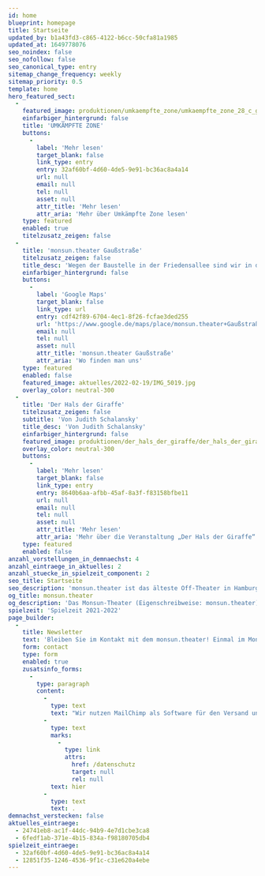 ```yaml
---
id: home
blueprint: homepage
title: Startseite
updated_by: b1a43fd3-c865-4122-b6cc-50cfa81a1985
updated_at: 1649778076
seo_noindex: false
seo_nofollow: false
seo_canonical_type: entry
sitemap_change_frequency: weekly
sitemap_priority: 0.5
template: home
hero_featured_sect:
  -
    featured_image: produktionen/umkaempfte_zone/umkaempfte_zone_28_c_g2_baraniak.jpg
    einfarbiger_hintergrund: false
    title: 'UMKÄMPFTE ZONE'
    buttons:
      -
        label: 'Mehr lesen'
        target_blank: false
        link_type: entry
        entry: 32af60bf-4d60-4de5-9e91-bc36ac8a4a14
        url: null
        email: null
        tel: null
        asset: null
        attr_title: 'Mehr lesen'
        attr_aria: 'Mehr über Umkämpfte Zone lesen'
    type: featured
    enabled: true
    titelzusatz_zeigen: false
  -
    title: 'monsun.theater Gaußstraße'
    titelzusatz_zeigen: false
    title_desc: 'Wegen der Baustelle in der Friedensallee sind wir in die Gaußstraße umgezogen.'
    einfarbiger_hintergrund: false
    buttons:
      -
        label: 'Google Maps'
        target_blank: false
        link_type: url
        entry: cdf42f89-6704-4ec1-8f26-fcfae3ded255
        url: 'https://www.google.de/maps/place/monsun.theater+Gaußstraße/@53.5585424,9.9273627,17z/data=!3m1!4b1!4m5!3m4!1s0x47b185f1889529e3:0x4f2676390d226b00!8m2!3d53.5585461!4d9.929619'
        email: null
        tel: null
        asset: null
        attr_title: 'monsun.theater Gaußstraße'
        attr_aria: 'Wo finden man uns'
    type: featured
    enabled: false
    featured_image: aktuelles/2022-02-19/IMG_5019.jpg
    overlay_color: neutral-300
  -
    title: 'Der Hals der Giraffe'
    titelzusatz_zeigen: false
    subtitle: 'Von Judith Schalansky'
    title_desc: 'Von Judith Schalansky'
    einfarbiger_hintergrund: false
    featured_image: produktionen/der_hals_der_giraffe/der_hals_der_giraffe_30_c_g2_baraniak.jpg
    overlay_color: neutral-300
    buttons:
      -
        label: 'Mehr lesen'
        target_blank: false
        link_type: entry
        entry: 8640b6aa-afbb-45af-8a3f-f83158bfbe11
        url: null
        email: null
        tel: null
        asset: null
        attr_title: 'Mehr lesen'
        attr_aria: 'Mehr über die Veranstaltung „Der Hals der Giraffe“ lesen'
    type: featured
    enabled: false
anzahl_vorstellungen_in_demnaechst: 4
anzahl_eintraege_in_aktuelles: 2
anzahl_stuecke_in_spielzeit_component: 2
seo_title: Startseite
seo_description: 'monsun.theater ist das älteste Off-Theater in Hamburg und besteht seit 1980. Es befindet sich im Stadtteil Ottensen.'
og_title: monsun.theater
og_description: 'Das Monsun-Theater (Eigenschreibweise: monsun.theater) ist das älteste Off-Theater in Hamburg und besteht seit 1980. Es befindet sich im Stadtteil Ottensen.'
spielzeit: 'Spielzeit 2021-2022'
page_builder:
  -
    title: Newsletter
    text: 'Bleiben Sie im Kontakt mit dem monsun.theater! Einmal im Monat aktuelle Informationen zu unseren Veranstaltungen: Premieren, Festivals, Extra-Events und ein Blick hinter die Kulissen.'
    form: contact
    type: form
    enabled: true
    zusatsinfo_forms:
      -
        type: paragraph
        content:
          -
            type: text
            text: "Wir nutzen MailChimp als Software für den Versand unseres Newsletter. Nach Bestätigen des Buttons \"SENDEN\" erhalten Sie innerhalb weniger Minuten eine E-Mail mit einem Bestätigungslink, um Ihre Anmeldung abzuschließen. Sie willigen hiermit in die Verarbeitung Ihrer Daten zu diesem Zweck ein. Ihre Daten werden nur zu diesem Zweck verwendet und nicht an Dritte weitergegeben. Sie können den Newsletter jederzeit wieder durch einen Klick auf das entsprechende Feld am Ende des Newsletters abbestellen. Ihre E-Maildaten werden dann automatisch aus dem Verteiler ausgetragen. Hinweise zum Datenschutz finden Sie\_"
          -
            type: text
            marks:
              -
                type: link
                attrs:
                  href: /datenschutz
                  target: null
                  rel: null
            text: hier
          -
            type: text
            text: .
demnachst_verstecken: false
aktuelles_eintraege:
  - 24741eb8-ac1f-44dc-94b9-4e7d1cbe3ca8
  - 6fedf1ab-371e-4b15-834a-f98180705db4
spielzeit_eintraege:
  - 32af60bf-4d60-4de5-9e91-bc36ac8a4a14
  - 12851f35-1246-4536-9f1c-c31e620a4ebe
---
```

